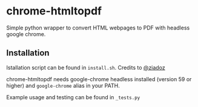 # chrome-htmltopdf

Simple python wrapper to convert HTML webpages to PDF with headless google chrome.


## Installation
Istallation script can be found in `install.sh`. Credits to [@ziadoz](https://gist.github.com/ziadoz/3e8ab7e944d02fe872c3454d17af31a5) 

chrome-htmltopdf needs google-chrome headless installed (version 59 or higher) and `google-chrome` alias in your PATH.

Example usage and testing can be found in `_tests.py`
